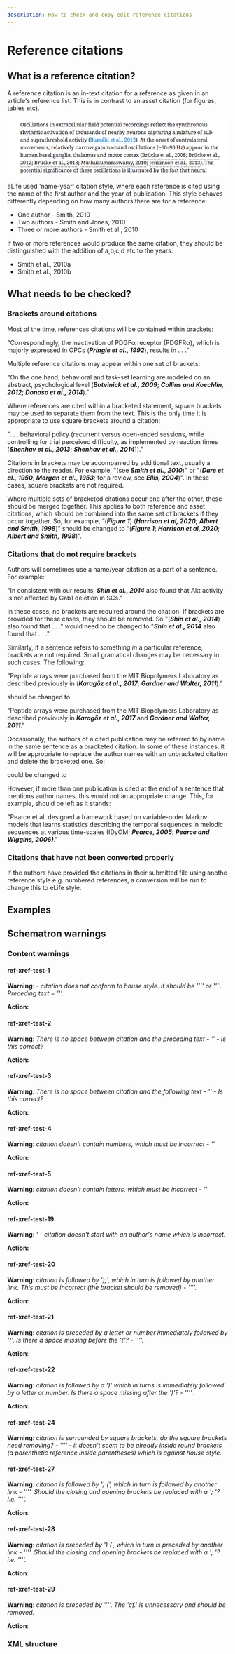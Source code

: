```yaml
---
description: How to check and copy-edit reference citations
---
```


# Reference citations

## What is a reference citation?

A reference citation is an in-text citation for a reference as given in an article's reference list. This is in contrast to an asset citation \(for figures, tables etc\).

![](../../.gitbook/assets/screen-shot-2020-03-25-at-17.03.28.png)

eLife used 'name-year' citation style, where each reference is cited using the name of the first author and the year of publication. This style behaves differently depending on how many authors there are for a reference:

* One author - Smith, 2010
* Two authors - Smith and Jones, 2010
* Three or more authors - Smith et al., 2010

If two or more references would produce the same citation, they should be distinguished with the addition of a,b,c,d etc to the years:

* Smith et al., 2010a
* Smith et al., 2010b

## What needs to be checked?

### Brackets around citations

Most of the time, references citations will be contained within brackets:

"Correspondingly, the inactivation of PDGFα receptor \(PDGFRα\), which is majorly expressed in OPCs \(_**Pringle et al., 1992**_\), results in . . ."

Multiple reference citations may appear within one set of brackets:

"On the one hand, behavioral and task-set learning are modeled on an abstract, psychological level \(_**Botvinick et al., 2009**_; _**Collins and Koechlin, 2012**_; _**Donoso et al., 2014**_\)."

Where references are cited within a bracketed statement, square brackets may be used to separate them from the text. This is the only time it is appropriate to use square brackets around a citation:

". . . behavioral policy \(recurrent versus open-ended sessions, while controlling for trial perceived difficulty, as implemented by reaction times \[_**Shenhav et al., 2013**_; _**Shenhav et al., 2014**_\]\)."

Citations in brackets may be accompanied by additional text, usually a direction to the reader. For example, "\(see _**Smith et al., 2010**_\)" or "\(_**Dare et al., 1950**_; _**Morgan et al., 1953**_; for a review, see _**Ellis, 2004**_\)". In these cases, square brackets are not required. 

Where multiple sets of bracketed citations occur one after the other, these should be merged together. This applies to both reference and asset citations, which should be combined into the same set of brackets if they occur together. So, for example, “\(_**Figure 1**_\) \(_**Harrison et al, 2020**_; _**Albert and Smith, 1998**_\)” should be changed to “\(_**Figure 1**_; _**Harrison et al, 2020**_; _**Albert and Smith, 1998**_\)”.

### Citations that do not require brackets

Authors will sometimes use a name/year citation as a part of a sentence. For example:

"In consistent with our results, _**Shin et al., 2014**_ also found that Akt activity is not affected by Gab1 deletion in SCs."

In these cases, no brackets are required around the citation. If brackets are provided for these cases, they should be removed. So "\(_**Shin et al., 2014**_\) also found that . . ." would need to be changed to "_**Shin et al., 2014**_ also found that . . ."

Similarly, if a sentence refers to something _in_ a particular reference, brackets are not required. Small gramatical changes may be necessary in such cases. The following:

“Peptide arrays were purchased from the MIT Biopolymers Laboratory as described previously in \(_**Karagöz et al., 2017**_; _**Gardner and Walter, 2011**_\).”

should be changed to

“Peptide arrays were purchased from the MIT Biopolymers Laboratory as described previously in _**Karagöz et al., 2017**_ and _**Gardner and Walter, 2011**_.”

Occasionally, the authors of a cited publication may be referred to by name in the same sentence as a bracketed citation. In some of these instances, it will be appropriate to replace the author names with an unbracketed citation and delete the bracketed one. So:



could be changed to



However, if more than one publication is cited at the end of a sentence that mentions author names, this would not an appropriate change. This, for example, should be left as it stands:

"Pearce et al. designed a framework based on variable-order Markov models that learns statistics describing the temporal sequences in melodic sequences at various time-scales \(IDyOM; _**Pearce, 2005**_; _**Pearce and Wiggins, 2006\)**_."

### Citations that have not been converted properly

If the authors have provided the citations in their submitted file using anothe reference style e.g. numbered references, a conversion will be run to change this to eLife style.

## Examples



## Schematron warnings

### Content warnings

#### ref-xref-test-1

**Warning**:  _- citation does not conform to house style. It should be '''' or ''''. Preceding text = '''._

**Action:** 

#### ref-xref-test-2

**Warning**: _There is no space between citation and the preceding text - '' - Is this correct?_

**Action:** 

#### ref-xref-test-3

**Warning**: _There is no space between citation and the following text - '' - Is this correct?_

**Action:** 

#### ref-xref-test-4

**Warning**: _citation doesn't contain numbers, which must be incorrect - ''_

**Action:** 

#### ref-xref-test-5

**Warning**: _citation doesn't contain letters, which must be incorrect - ''_

**Action:** 

#### ref-xref-test-19	

**Warning**: _' - citation doesn't start with an author's name which is incorrect._

**Action:** 

#### ref-xref-test-20	

**Warning**: _citation is followed by '\);', which in turn is followed by another link. This must be incorrect \(the bracket should be removed\) - ''''._

**Action:** 

#### ref-xref-test-21	

**Warning**: _citation is preceded by a letter or number immediately followed by '\('. Is there a space missing before the '\('? - ''''._

**Action**:

#### ref-xref-test-22	

**Warning**: _citation is followed by a '\)' which in turns is immediately followed by a letter or number. Is there a space missing after the '\)'? - ''''._

**Action:** 

#### ref-xref-test-24	

**Warning**: _citation is surrounded by square brackets, do the square brackets need removing? - '''' - it doesn't seem to be already inside round brackets \(a parenthetic reference inside parentheses\) which is against house style._

#### ref-xref-test-27	

**Warning**: _citation is followed by '\) \(', which in turn is followed by another link - ''''. Should the closing and opening brackets be replaced with a '; '? i.e. ''''._

**Action**:

#### ref-xref-test-28

**Warning**: _citation is preceded by '\) \(', which in turn is preceded by another link - ''''. Should the closing and opening brackets be replaced with a '; '? i.e. ''''._

**Action**:

#### ref-xref-test-29	

**Warning**: _citation is preceded by ''''. The 'cf.' is unnecessary and should be removed._

**Action**:

### XML structure

